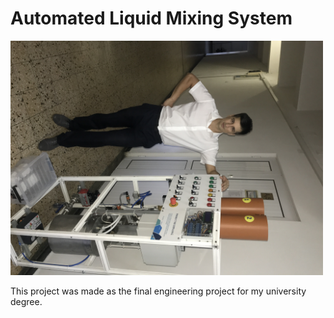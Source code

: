 # Automated Liquid Mixing System

<img src="Photos/IMG_3699.JPG" width="500" style=”transform:rotate(90deg);>


This project was made as the final engineering project for my university degree. 
